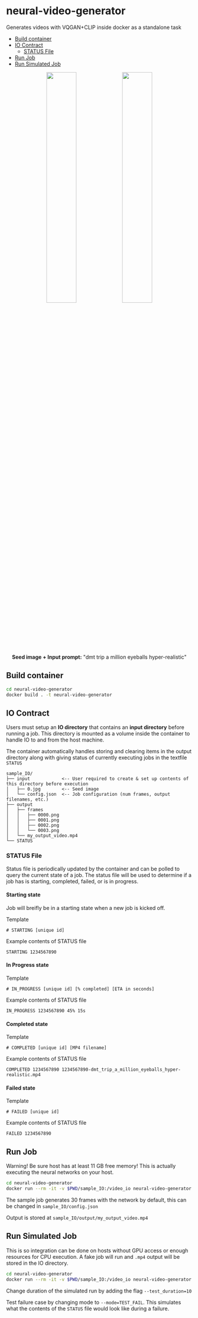 # neural-video-generator
Generates videos with VQGAN+CLIP inside docker as a standalone task

- [Build container](#build-container)
- [IO Contract](#io-contract)
  - [STATUS File](#status-file)
- [Run Job](#run-job)
- [Run Simulated Job](#run-simulated-job)

<p align="middle">
  <img src="https://user-images.githubusercontent.com/16694980/133938520-349133fb-b531-4a30-a0ac-c9c5da79e677.jpg" width="40%" />
  <img src="https://user-images.githubusercontent.com/16694980/133938653-a652c272-28b7-40cd-9c99-528b2c694e62.gif" width="40%" />
</p>
<p align="middle">
  <b>Seed image + Input prompt:</b> "dmt trip a million eyeballs hyper-realistic"
</p>

## Build container
```bash
cd neural-video-generator
docker build . -t neural-video-generator
```

## IO Contract
Users must setup an **IO directory** that contains an **input directory** before running a job. This directory is mounted as a volume inside the container to handle IO to and from the host machine. 

The container automatically handles storing and clearing items in the output directory along with giving status of currently executing jobs in the textfile `STATUS`
```
sample_IO/
├── input            <-- User required to create & set up contents of this directory before execution
│   ├── 0.jpg        <-- Seed image
│   └── config.json  <-- Job configuration (num frames, output filenames, etc.)
├── output
│   ├── frames
│   │   ├── 0000.png
│   │   ├── 0001.png
│   │   ├── 0002.png
│   │   └── 0003.png
│   └── my_output_video.mp4
└── STATUS
```
### STATUS File
Status file is periodically updated by the container and can be polled to query the current state of a job. The status file will be used to determine if a job has is starting, completed, failed, or is in progress. 

#### Starting state 
Job will breifly be in a starting state when a new job is kicked off.  

Template
```
# STARTING [unique id]
```
Example contents of STATUS file
```
STARTING 1234567890
```

#### In Progress state 
Template
```
# IN_PROGRESS [unique id] [% completed] [ETA in seconds]
```
Example contents of STATUS file
```
IN_PROGRESS 1234567890 45% 15s
```
#### Completed state 
Template
```
# COMPLETED [unique id] [MP4 filename]
```
Example contents of STATUS file
```
COMPLETED 1234567890 1234567890-dmt_trip_a_million_eyeballs_hyper-realistic.mp4
```
#### Failed state 
Template
```
# FAILED [unique id]
```
Example contents of STATUS file
```
FAILED 1234567890
```

## Run Job
Warning! Be sure host has at least 11 GB free memory! This is actually executing the neural networks on your host. 
```bash
cd neural-video-generator
docker run --rm -it -v $PWD/sample_IO:/video_io neural-video-generator python3 exec.py --mode=PROD
```
The sample job generates 30 frames with the network by default, this can be changed in `sample_IO/config.json` 

Output is stored at `sample_IO/output/my_output_video.mp4`

## Run Simulated Job
This is so integration can be done on hosts without GPU access or enough resources for CPU execution. A fake job will run and `.mp4` output will be stored in the IO directory. 
```bash
cd neural-video-generator
docker run --rm -it -v $PWD/sample_IO:/video_io neural-video-generator python3 exec.py --mode=TEST
```
Change duration of the simulated run by adding the flag  `--test_duration=10`

Test failure case by changing mode to `--mode=TEST_FAIL`. This simulates what the contents of the `STATUS` file would look like during a failure.
